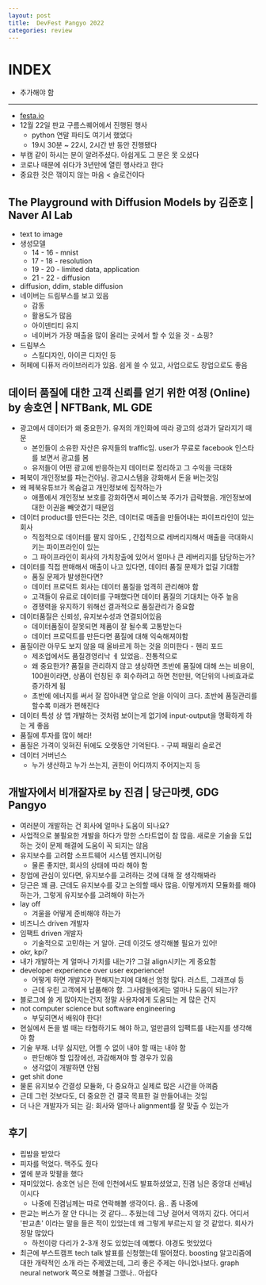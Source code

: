 ```yaml
---
layout: post
title:  DevFest Pangyo 2022
categories: review
---
```

# INDEX
- 추가해야 함

---

- [festa.io](https://festa.io/events/2986)
- 12월 22일 판교 구름스퀘어에서 진행된 행사
  - python 연말 파티도 여기서 했었다
  - 19시 30분 ~ 22시, 2시간 반 동안 진행됐다
- 부캠 같이 하시는 분이 알려주셨다. 아쉽게도 그 분은 못 오셨다
- 코로나 때문에 쉬다가 3년만에 열린 행사라고 한다
- 중요한 것은 꺾이지 않는 마음 < 슬로건이다

## The Playground with Diffusion Models by 김준호 | Naver AI Lab
- text to image
- 생성모델
    - 14 - 16 - mnist
    - 17 - 18 - resolution
    - 19 - 20 - limited data, application
    - 21 - 22 - diffusion
- diffusion, ddim, stable diffusion
- 네이버는 드림부스를 보고 있음
    - 감동
    - 활용도가 많음
    - 아이덴티티 유지
    - 네이버가 가장 매출을 많이 올리는 곳에서 할 수 있을 것 - 쇼핑?
- 드림부스
    - 스킬디자인, 아이콘 디자인 등
- 허페에 디퓨저 라이브러리가 있음. 쉽게 쓸 수 있고, 사업으로도 창업으로도 좋음

## 데이터 품질에 대한 고객 신뢰를 얻기 위한 여정 (Online) by 송호연 | NFTBank, ML GDE
- 광고에서 데이터가 왜 중요한가. 유저의 개인화에 따라 광고의 성과가 달라지기 때문
    - 본인들이 소유한 자산은 유저들의 traffic임. user가 무료로 facebook 인스타를 보면서 광고를 봄
    - 유저들이 어떤 광고에 반응하는지 데이터로 정리하고 그 수익을 극대화
- 페북이 개인정보를 파는건아님. 광고시스템을 강화해서 돈을 버는것임
- 왜 페북유튜브가 목숨걸고 개인정보에 집착하는가
    - 애플에서 개인정보 보호를 강화하면서 페이스북 주가가 급락했음. 개인정보에 대한 이권을 빼앗겼기 때문임
- 데이터 product를 만든다는 것은, 데이터로 매출을 만들어내는 파이프라인이 있는 회사
    - 직접적으로 데이터를 팔지 않아도 , 간접적으로 레버리지해서 매출을 극대화시키는 파이프라인이 있는
    - 그 파이프라인이 회사의 가치창출에 있어서 얼마나 큰 레버리지를 담당하는가?
- 데이터를 직접 판매해서 매출이 나고 있다면, 데이터 품질 문제가 없길 기대함
    - 품질 문제가 발생한다면?
    - 데이터 프로덕트 회사는 데이터 품질을 엄격히 관리해야 함
    - 고객들이 유료로 데이터를 구매했다면 데이터 품질의 기대치는 아주 높음
    - 경쟁력을 유지하기 위해선 결과적으로 품질관리가 중요함
- 데이터품질은 신뢰성, 유지보수성과 연결되어있음
    - 데이터품질이 잘못되면 제품이 잘 될수록 고통받는다
    - 데이터 프로덕트를 만든다면 품질에 대해 익숙해져야함
- 품질이란 아무도 보지 않을 때 올바르게 하는 것을 의미한다 - 헨리 포드
    - 제조업에서도 품질경영리낙 ㅔ 있었음.. 전통적으로
    - 왜 중요한가? 품질을 관리하지 않고 생상하면 초반에 품질에 대해 쓰는 비용이, 100원이라면, 상품이 런칭된 후 회수하려고 하면 천만원, 억단위의 나비효과로 증가하게 됨
    - 초반에 에너지를 써서 잘 잡아내면 앞으로 얻을 이익이 크다. 초반에 품질관리를 할수록 미래가 편해진다
- 데이터 특성 상 앱 개발하는 것처럼 보이는게 없기에 input-output을 명확하게 하는 게 좋음
- 품질에 투자를 많이 해라!
- 품질은 가격이 잊혀진 뒤에도 오랫동안 기억된다. - 구찌 패밀리 슬로건
- 데이터 거버넌스
    - 누가 생산하고 누가 쓰는지, 권한이 어디까지 주어지는지 등

## 개발자에서 비개잘자로 by 진겸 | 당근마켓, GDG Pangyo
- 여러분이 개발하는 건 회사에 얼마나 도움이 되나요?
- 사업적으로 불필요한 개발을 하다가 망한 스타트업이 참 많음. 새로운 기술을 도입하는 것이 문제 해결에 도움이 꼭 되지는 않음
- 유지보수를 고려함 소프트웨어 시스템 엔지니어링
  - 물론 좋지만, 회사의 상태에 따라 해야 함
- 창업에 관심이 있다면, 유지보수를 고려하는 것에 대해 잘 생각해봐라
- 당근은 꽤 큼. 근데도 유지보수를 갖고 논의할 때사 많음. 이렇게까지 모듈화를 해야 하는가, 그렇게 유지보수를 고려해야 하는가
- lay off
    - 겨울을 어떻게 준비해야 하는가
- 비즈니스 driven 개발자
- 임팩트 driven 개발자
    - 기술적으로 고민하는 거 알아. 근데 이것도 생각해볼 필요가 있어!
- okr, kpi?
- 내가 개발하는 게 얼마나 가치를 내는가? 그걸 align시키는 게 중요함
- developer experience over user experience!
  - 어떻게 하면 개발자가 편해지는지에 대해선 엄청 많다. 러스트, 그래프ql 등
  - 근데 우린 고객에게 납품해야 함. 그사람들에게는 얼마나 도움이 되는가?
- 블로그에 쓸 게 많아지는건지 정말 사용자에게 도움되는 게 많은 건지
- not computer science but software engineering
  - 부딪히면서 배워야 한다!
- 현실에서 돈을 벌 때는 타협하기도 해야 하고, 얼만큼의 임팩트를 내는지를 생각해야 함
- 기술 부채. 너무 싫지만, 어쩔 수 없이 내야 할 때는 내야 함
  - 판단해야 할 입장에선, 과감해져야 할 경우가 있음
  - 생각없이 개발하면 안됨
- get shit done
- 물론 유지보수 간결성 모듈화, 다 중요하고 실제로 많은 시간을 아껴줌
- 근데 그런 것보다도, 더 중요한 건 결국 목표한 걸 만들어내는 것임
- 더 나은 개발자가 되는 길: 회사와 얼마나 alignment를 잘 맞출 수 있는가

## 후기
- 립밤을 받았다
- 피자를 먹었다. 맥주도 줬다
- 옆에 분과 맞팔을 했다
- 재미있었다. 송호연 님은 전에 인천에서도 발표하셨었고, 진겸 님은 중앙대 선배님이시다
  - 나중에 진겸님께는 따로 연락해볼 생각이다. 음.. 좀 나중에
- 판교는 버스가 잘 안 다니는 것 같다... 추웠는데 그냥 걸어서 역까지 갔다. 어디서 '판교촌' 이라는 말을 들은 적이 있었는데 왜 그렇게 부르는지 알 것 같았다. 회사가 정말 많았다
  - 하천이랑 다리가 2-3개 정도 있었는데 예뻤다. 야경도 멋있었다
- 최근에 부스트캠프 tech talk 발표를 신청했는데 떨어졌다. boosting 알고리즘에 대한 개략적인 소개 라는 주제였는데, 그리 좋은 주제는 아니었나보다. graph neural network 쪽으로 해볼걸 그랬나.. 아쉽다